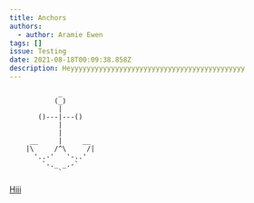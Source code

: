 ```yaml
---
title: Anchors
authors:
  - author: Aramie Ewen
tags: []
issue: Testing
date: 2021-08-18T00:09:38.858Z
description: Heyyyyyyyyyyyyyyyyyyyyyyyyyyyyyyyyyyyyyyyyyyy
---
```


                _
               (_)
                |
           ()---|---()
                |
                |
         __     |     __
        |\     /^\     /|
          '..-'   '-..'
            `-._ _.-`
                `

<a name="hii">[Hiii](http://localhost:8000/articles/anchored/#hii)</a>